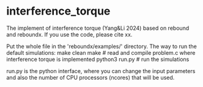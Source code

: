 # interference_torque
The implement of interference torque (Yang&amp;Li 2024) based on rebound and reboundx. If you use the code, please cite xx.

Put the whole file in the 'reboundx/examples/' directory. The way to run the default simulations:
make clean
make # read and compile problem.c where interference torque is implemented
python3 run.py # run the simulations

run.py is the python interface, where you can change the input parameters and also the number of CPU processors (ncores) that will be used. 
